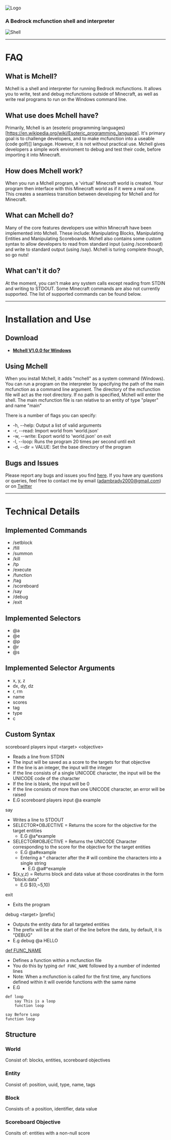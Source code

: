 ![Logo](icon.png "Logo")
### A Bedrock mcfunction shell and interpreter
![Shell](shell.gif "Shell")

***
# FAQ
## What is Mchell?
Mchell is a shell and interpreter for running Bedrock mcfunctions. It allows you to write, test and debug mcfunctions outside of Minecraft, as well as write real programs to run on the Windows command line.

## What use does Mchell have?
Primarily, Mchell is an (esoteric programming languages)[https://en.wikipedia.org/wiki/Esoteric_programming_language]. It's primary goal is to challenge developers, and to make mcfunction into a useable (code golf)[] language. However, it is not without practical use. Mchell gives developers a simple work enviroment to debug and test their code, before importing it into Minecraft.

## How does Mchell work?
When you run a Mchell program, a 'virtual' Minecraft world is created. Your program then interface with this Minecraft world as if it were a real one. This creates a seamless transition between developing for Mchell and for Minecraft.

## What can Mchell do?
Many of the core features developers use within Minecraft have been implemented into Mchell. These include: Manipulating Blocks, Manipulating Entities and Manipulating Scoreboards. Mchell also contains some custom syntax to allow developers to read from standard input (using /scoreboard) and write to standard output (using /say). Mchell is turing complete though, so go nuts!

## What can't it do?
At the moment, you can't make any system calls except reading from STDIN and writing to STDOUT. Some Minecraft commands are also not currently supported. The list of supported commands can be found below.

***
# Installation and Use
## Download 
- **[Mchell V1.0.0 for Windows](https://github.com/byAdam/Mchell/releases/tag/V1.0.0)**

## Using Mchell
When you install Mchell, it adds "mchell" as a system command (Windows).
You can run a program on the interpreter by specifying the path of the main mcfunction as a command line argument. The directory of the mcfunction file will act as the root directory. If no path is specified, Mchell will enter the shell.
The main mcfunction file is ran relative to an entity of type "player" and name "main" 

There is a number of flags you can specify:
- -h, --help: Output a list of valid arguments
- -r, --read: Import world from 'world.json'
- -w, --write: Export world to 'world.json' on exit
- -l, --loop: Runs the program 20 times per second until exit
- -d, --dir = VALUE: Set the base directory of the program

## Bugs and Issues
Please report any bugs and issues you find [here](https://github.com/byAdam/Mchell/issues). If you have any questions or queries, feel free to contact me by email (adambrady2000@gmail.com) or on [Twitter](https://twitter.com/byAdam_Net)
***
# Technical Details

## Implemented Commands
- /setblock
- /fill
- /summon 
- /kill
- /tp
- /execute
- /function
- /tag
- /scoreboard
- /say
- /debug
- /exit

## Implemented Selectors
- @a
- @e
- @p
- @r
- @s

## Implemented Selector Arguments
 - x, y, z
 - dx, dy, dz
 - r, rm
 - name
 - scores
 - tag
 - type
 - c

## Custom Syntax
scoreboard players input \<target> \<objective>
- Reads a line from STDIN
- The input will be saved as a score to the targets for that objective
- If the line is an integer, the input will the integer
- If the line consists of a single UNICODE character, the input will be the UNICODE code of the character
- If the line is blank, the input will be 0
- If the line consists of more than one UNICODE character, an error will be raised
- E.G scoreboard players input @a example

say
- Writes a line to STDOUT
- SELECTOR\*OBJECTIVE = Returns the score for the objective for the target entities
  - E.G @a\*example
- SELECTOR#OBJECTIVE = Returns the UNICODE Character corresponding to the score for the objective for the target entities
  - E.G @a#example
  - Entering a ^ character after the # will combine the characters into a single string
    - E.G @a#^example
- $(x,y,z) = Returns block and data value at those coordinates in the form "block:data"
  - E.G $(0,~5,10)

exit
- Exits the program

debug \<target> \[prefix]
- Outputs the entity data for all targeted entities
- The prefix will be at the start of the line before the data, by default, it is "DEBUG"
- E.g debug @a HELLO

[def FUNC_NAME](#defining-function)
- Defines a function within a mcfunction file
- You do this by typing `def FUNC_NAME` followed by a number of indented lines
- Note: When a mcfunction is called for the first time, any functions defined within it will overide functions with the same name
- E.G
```
def loop
    say This is a loop
    function loop

say Before Loop
function loop
```

## Structure
### World
Consist of: blocks, entities, scoreboard objectives
### Entity
Consist of: position, uuid, type, name, tags
### Block
Consists of: a position, identifier, data value
### Scoreboard Objective
Consits of: entities with a non-null score
